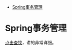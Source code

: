 <!-- GFM-TOC -->
* [Spring事务管理](#Spring事务管理)
<!-- GFM-TOC -->

# Spring事务管理

[点击查找](https://juejin.im/post/5b010f27518825426539ba38)，讲的非常详细。